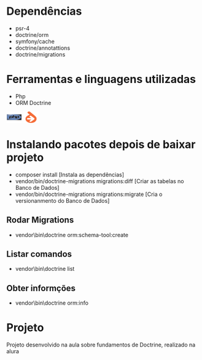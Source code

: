# Dependências
- psr-4
- doctrine/orm
- symfony/cache
- doctrine/annotattions
- doctrine/migrations

##

# Ferramentas e linguagens utilizadas
- Php
- ORM Doctrine

<div align="center" style="display: inline-block;">
    <img align="center" alt="rafaeldevcode-PHP" height="30" width="40" src="https://raw.githubusercontent.com/devicons/devicon/master/icons/php/php-original.svg">
    <img align="center" alt="rafaeldevcode-DOCTRINE" height="30" width="40" src="https://raw.githubusercontent.com/devicons/devicon/master/icons/doctrine/doctrine-original.svg">
</div>

##

# Instalando pacotes depois de baixar projeto

- composer install [Instala as dependências]
- vendor/bin/doctrine-migrations migrations:diff [Criar as tabelas no Banco de Dados]
- vendor/bin/doctrine-migrations migrations:migrate [Cria o versionanmento do Banco de Dados]

##

## Rodar Migrations
- vendor\bin\doctrine orm:schema-tool:create

## Listar comandos
- vendor\bin\doctrine list

## Obter informções
- vendor\bin\doctrine orm:info

##

# Projeto

Projeto desenvolvido na aula sobre fundamentos de Doctrine, realizado na alura